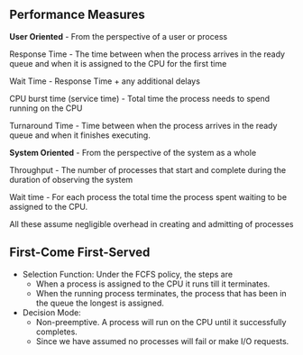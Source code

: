 ## Performance Measures

**User Oriented** - From the perspective of a user or process

Response Time - The time between when the process arrives in the ready queue and when it is assigned to the CPU for the first time

Wait Time - Response Time + any additional delays

CPU burst time (service time) - Total time the process needs to spend running on the CPU

Turnaround Time - Time between when the process arrives in the ready queue and when it finishes executing. 

**System Oriented** - From the perspective of the system as a whole

Throughput - The number of processes that start and complete during the duration of observing the system

Wait time - For each process the total time the process spent waiting to be assigned to the CPU. 

All these assume negligible overhead in creating and admitting of processes

## First-Come First-Served

- Selection Function: Under the FCFS policy, the steps are
	- When a process is assigned to the CPU it runs till it terminates.
	- When the running process terminates, the process that has been in the queue the longest is assigned.
- Decision Mode:
	- Non-preemptive. A process will run on the CPU until it successfully completes.
	- Since we have assumed no processes will fail or make I/O requests. 